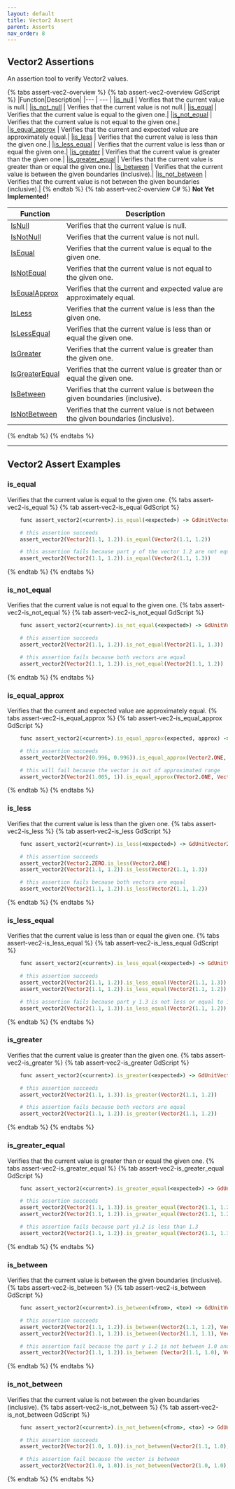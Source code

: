 ```yaml
---
layout: default
title: Vector2 Assert
parent: Asserts
nav_order: 8
---
```


## Vector2 Assertions
An assertion tool to verify Vector2 values.

{% tabs assert-vec2-overview %}
{% tab assert-vec2-overview GdScript %}
|Function|Description|
|--- | --- |
|[is_null](/gdUnit3/asserts/assert-vector2/#is_null) | Verifies that the current value is null.|
|[is_not_null](/gdUnit3/asserts/assert-vector2/#is_not_null) | Verifies that the current value is not null.|
|[is_equal](/gdUnit3/asserts/assert-vector2/#is_equal) | Verifies that the current value is equal to the given one.|
|[is_not_equal](/gdUnit3/asserts/assert-vector2/#is_not_equal) | Verifies that the current value is not equal to the given one.|
|[is_equal_approx](/gdUnit3/asserts/assert-vector2/#is_equal_approx) | Verifies that the current and expected value are approximately equal.|
|[is_less](/gdUnit3/asserts/assert-vector2/#is_less) | Verifies that the current value is less than the given one.|
|[is_less_equal](/gdUnit3/asserts/assert-vector2/#is_less_equal) | Verifies that the current value is less than or equal the given one.|
|[is_greater](/gdUnit3/asserts/assert-vector2/#is_greater) | Verifies that the current value is greater than the given one.|
|[is_greater_equal](/gdUnit3/asserts/assert-vector2/#is_greater_equal) | Verifies that the current value is greater than or equal the given one.|
|[is_between](/gdUnit3/asserts/assert-vector2/#is_between) | Verifies that the current value is between the given boundaries (inclusive).|
|[is_not_between](/gdUnit3/asserts/assert-vector2/#is_not_between) | Verifies that the current value is not between the given boundaries (inclusive).|
{% endtab %}
{% tab assert-vec2-overview C# %}
**Not Yet Implemented!**

|Function|Description|
|--- | --- |
|[IsNull](/gdUnit3/asserts/assert-vector2/#is_null) | Verifies that the current value is null.|
|[IsNotNull](/gdUnit3/asserts/assert-vector2/#is_not_null) | Verifies that the current value is not null.|
|[IsEqual](/gdUnit3/asserts/assert-vector2/#is_equal) | Verifies that the current value is equal to the given one.|
|[IsNotEqual](/gdUnit3/asserts/assert-vector2/#is_not_equal) | Verifies that the current value is not equal to the given one.|
|[IsEqualApprox](/gdUnit3/asserts/assert-vector2/#is_equal_approx) | Verifies that the current and expected value are approximately equal.|
|[IsLess](/gdUnit3/asserts/assert-vector2/#is_less) | Verifies that the current value is less than the given one.|
|[IsLessEqual](/gdUnit3/asserts/assert-vector2/#is_less_equal) | Verifies that the current value is less than or equal the given one.|
|[IsGreater](/gdUnit3/asserts/assert-vector2/#is_greater) | Verifies that the current value is greater than the given one.|
|[IsGreaterEqual](/gdUnit3/asserts/assert-vector2/#is_greater_equal) | Verifies that the current value is greater than or equal the given one.|
|[IsBetween](/gdUnit3/asserts/assert-vector2/#is_between) | Verifies that the current value is between the given boundaries (inclusive).|
|[IsNotBetween](/gdUnit3/asserts/assert-vector2/#is_not_between) | Verifies that the current value is not between the given boundaries (inclusive).|
{% endtab %}
{% endtabs %}

---
## Vector2 Assert Examples

### is_equal
Verifies that the current value is equal to the given one.
{% tabs assert-vec2-is_equal %}
{% tab assert-vec2-is_equal GdScript %}
```ruby
    func assert_vector2(<current>).is_equal(<expected>) -> GdUnitVector2Assert
```
```ruby
    # this assertion succeeds
    assert_vector2(Vector2(1.1, 1.2)).is_equal(Vector2(1.1, 1.2))

    # this assertion fails because part y of the vector 1.2 are not equal to 1.3
    assert_vector2(Vector2(1.1, 1.2)).is_equal(Vector2(1.1, 1.3))
```
{% endtab %}
{% endtabs %}


### is_not_equal
Verifies that the current value is not equal to the given one.
{% tabs assert-vec2-is_not_equal %}
{% tab assert-vec2-is_not_equal GdScript %}
```ruby
    func assert_vector2(<current>).is_not_equal(<expected>) -> GdUnitVector2Assert
```
```ruby
    # this assertion succeeds
    assert_vector2(Vector2(1.1, 1.2)).is_not_equal(Vector2(1.1, 1.3))

    # this assertion fails because both vectors are equal
    assert_vector2(Vector2(1.1, 1.2)).is_not_equal(Vector2(1.1, 1.2))
```
{% endtab %}
{% endtabs %}



### is_equal_approx
Verifies that the current and expected value are approximately equal.
{% tabs assert-vec2-is_equal_approx %}
{% tab assert-vec2-is_equal_approx GdScript %}
```ruby
    func assert_vector2(<current>).is_equal_approx(expected, approx) -> GdUnitVector2Assert
```
```ruby
    # this assertion succeeds
    assert_vector2(Vector2(0.996, 0.996)).is_equal_approx(Vector2.ONE, Vector2(0.004, 0.004))

    # this will fail because the vector is out of approximated range
    assert_vector2(Vector2(1.005, 1)).is_equal_approx(Vector2.ONE, Vector2(0.004, 0.004))
```
{% endtab %}
{% endtabs %}



### is_less
Verifies that the current value is less than the given one.
{% tabs assert-vec2-is_less %}
{% tab assert-vec2-is_less GdScript %}
```ruby
    func assert_vector2(<current>).is_less(<expected>) -> GdUnitVector2Assert
```
```ruby
    # this assertion succeeds
    assert_vector2(Vector2.ZERO.is_less(Vector2.ONE)
    assert_vector2(Vector2(1.1, 1.2)).is_less(Vector2(1.1, 1.3))

    # this assertion fails because both vectors are equal
    assert_vector2(Vector2(1.1, 1.2)).is_less(Vector2(1.1, 1.2))
```
{% endtab %}
{% endtabs %}


### is_less_equal
Verifies that the current value is less than or equal the given one.
{% tabs assert-vec2-is_less_equal %}
{% tab assert-vec2-is_less_equal GdScript %}
```ruby
    func assert_vector2(<current>).is_less_equal(<expected>) -> GdUnitVector2Assert
```
```ruby
    # this assertion succeeds
    assert_vector2(Vector2(1.1, 1.2)).is_less_equal(Vector2(1.1, 1.3))
    assert_vector2(Vector2(1.1, 1.2)).is_less_equal(Vector2(1.1, 1.2))

    # this assertion fails because part y 1.3 is not less or equal to 1.2 
    assert_vector2(Vector2(1.1, 1.3)).is_less_equal(Vector2(1.1, 1.2))
```
{% endtab %}
{% endtabs %}


### is_greater
Verifies that the current value is greater than the given one.
{% tabs assert-vec2-is_greater %}
{% tab assert-vec2-is_greater GdScript %}
```ruby
    func assert_vector2(<current>).is_greater(<expected>) -> GdUnitVector2Assert
```
```ruby
    # this assertion succeeds
    assert_vector2(Vector2(1.1, 1.3)).is_greater(Vector2(1.1, 1.2))

    # this assertion fails because both vectors are equal
    assert_vector2(Vector2(1.1, 1.2)).is_greater(Vector2(1.1, 1.2))
```
{% endtab %}
{% endtabs %}


### is_greater_equal
Verifies that the current value is greater than or equal the given one.
{% tabs assert-vec2-is_greater_equal %}
{% tab assert-vec2-is_greater_equal GdScript %}
```ruby
    func assert_vector2(<current>).is_greater_equal(<expected>) -> GdUnitVector2Assert
```
```ruby
    # this assertion succeeds
    assert_vector2(Vector2(1.1, 1.3)).is_greater_equal(Vector2(1.1, 1.2))
    assert_vector2(Vector2(1.1, 1.2)).is_greater_equal(Vector2(1.1, 1.2))

    # this assertion fails because part y1.2 is less than 1.3
    assert_vector2(Vector2(1.1, 1.2)).is_greater_equal(Vector2(1.1, 1.3))
```
{% endtab %}
{% endtabs %}



### is_between
Verifies that the current value is between the given boundaries (inclusive).
{% tabs assert-vec2-is_between %}
{% tab assert-vec2-is_between GdScript %}
```ruby
    func assert_vector2(<current>).is_between(<from>, <to>) -> GdUnitVector2Assert
```
```ruby
    # this assertion succeeds
    assert_vector2(Vector2(1.1, 1.2)).is_between(Vector2(1.1, 1.2), Vector2(1.1, 1.3))
    assert_vector2(Vector2(1.1, 1.2)).is_between(Vector2(1.1, 1.1), Vector2(1.1, 1.3))

    # this assertion fail because the part y 1.2 is not between 1.0 and 1.1
    assert_vector2(Vector2(1.1, 1.2)).is_between (Vector2(1.1, 1.0), Vector2(1.1, 1.1))
```
{% endtab %}
{% endtabs %}



### is_not_between
Verifies that the current value is not between the given boundaries (inclusive).
{% tabs assert-vec2-is_not_between %}
{% tab assert-vec2-is_not_between GdScript %}
```ruby
    func assert_vector2(<current>).is_not_between(<from>, <to>) -> GdUnitVector2Assert
```
```ruby
    # this assertion succeeds
    assert_vector2(Vector2(1.0, 1.0)).is_not_between(Vector2(1.1, 1.0), Vector2(2.0, 1.0))

    # this assertion fail because the vector is between
    assert_vector2(Vector2(1.0, 1.0)).is_not_between(Vector2(1.0, 1.0), Vector2(2.0, 1.0))
```
{% endtab %}
{% endtabs %}
